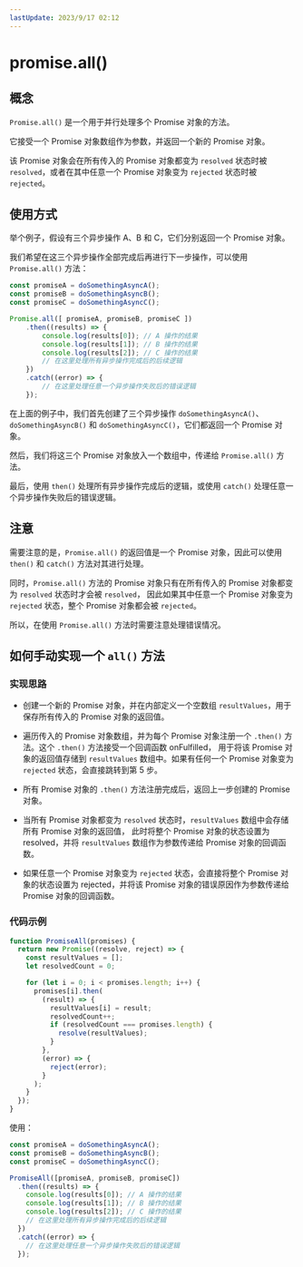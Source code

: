 ```yaml
---
lastUpdate: 2023/9/17 02:12
---
```


# promise.all()

## 概念

`Promise.all()` 是一个用于并行处理多个 Promise 对象的方法。

它接受一个 Promise 对象数组作为参数，并返回一个新的 Promise 对象。

该 Promise 对象会在所有传入的 Promise 对象都变为 `resolved` 状态时被 `resolved`，或者在其中任意一个 Promise 对象变为 `rejected` 状态时被 `rejected`。

## 使用方式

举个例子，假设有三个异步操作 A、B 和 C，它们分别返回一个 Promise 对象。

我们希望在这三个异步操作全部完成后再进行下一步操作，可以使用 `Promise.all()` 方法：

```js
const promiseA = doSomethingAsyncA();
const promiseB = doSomethingAsyncB();
const promiseC = doSomethingAsyncC();

Promise.all([ promiseA, promiseB, promiseC ])
    .then((results) => {
        console.log(results[0]); // A 操作的结果
        console.log(results[1]); // B 操作的结果
        console.log(results[2]); // C 操作的结果
        // 在这里处理所有异步操作完成后的后续逻辑
    })
    .catch((error) => {
        // 在这里处理任意一个异步操作失败后的错误逻辑
    });
```

在上面的例子中，我们首先创建了三个异步操作 `doSomethingAsyncA()`、`doSomethingAsyncB()` 和 `doSomethingAsyncC()`，它们都返回一个 Promise 对象。

然后，我们将这三个 Promise 对象放入一个数组中，传递给 `Promise.all()` 方法。

最后，使用 `then()` 处理所有异步操作完成后的逻辑，或使用 `catch()` 处理任意一个异步操作失败后的错误逻辑。

## 注意

需要注意的是，`Promise.all()` 的返回值是一个 Promise 对象，因此可以使用 `then()` 和 `catch()` 方法对其进行处理。

同时，`Promise.all()` 方法的 Promise 对象只有在所有传入的 Promise 对象都变为 `resolved` 状态时才会被 `resolved`，
因此如果其中任意一个 Promise 对象变为 `rejected` 状态，整个 Promise 对象都会被 `rejected`。

所以，在使用 `Promise.all()` 方法时需要注意处理错误情况。

## 如何手动实现一个 `all()` 方法

### 实现思路

- 创建一个新的 Promise 对象，并在内部定义一个空数组 `resultValues`，用于保存所有传入的 Promise 对象的返回值。

- 遍历传入的 Promise 对象数组，并为每个 Promise 对象注册一个 `.then()` 方法。这个 `.then()` 方法接受一个回调函数 onFulfilled，
  用于将该 Promise 对象的返回值存储到 `resultValues` 数组中。如果有任何一个 Promise 对象变为 `rejected` 状态，会直接跳转到第 5 步。

- 所有 Promise 对象的 `.then()` 方法注册完成后，返回上一步创建的 Promise 对象。

- 当所有 Promise 对象都变为 `resolved` 状态时，`resultValues` 数组中会存储所有 Promise 对象的返回值，
  此时将整个 Promise 对象的状态设置为 resolved，并将 `resultValues` 数组作为参数传递给 Promise 对象的回调函数。

- 如果任意一个 Promise 对象变为 `rejected` 状态，会直接将整个 Promise 对象的状态设置为 rejected，并将该 Promise 对象的错误原因作为参数传递给 Promise
  对象的回调函数。

### 代码示例

```js
function PromiseAll(promises) {
  return new Promise((resolve, reject) => {
    const resultValues = [];
    let resolvedCount = 0;

    for (let i = 0; i < promises.length; i++) {
      promises[i].then(
        (result) => {
          resultValues[i] = result;
          resolvedCount++;
          if (resolvedCount === promises.length) {
            resolve(resultValues);
          }
        },
        (error) => {
          reject(error);
        }
      );
    }
  });
}
```

使用：

```js
const promiseA = doSomethingAsyncA();
const promiseB = doSomethingAsyncB();
const promiseC = doSomethingAsyncC();

PromiseAll([promiseA, promiseB, promiseC])
  .then((results) => {
    console.log(results[0]); // A 操作的结果
    console.log(results[1]); // B 操作的结果
    console.log(results[2]); // C 操作的结果
    // 在这里处理所有异步操作完成后的后续逻辑
  })
  .catch((error) => {
    // 在这里处理任意一个异步操作失败后的错误逻辑
  });
```

